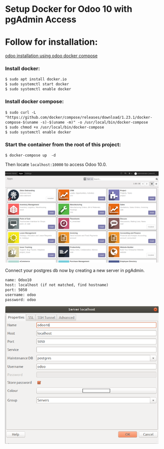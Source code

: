 # Setup Docker for Odoo 10 with pgAdmin Access

# Follow for installation:
[odoo installation using odoo docker compose](http://kamrul.net/how-to-install-and-run-odoo-using-docker-compose/)


### Install docker:
```
$ sudo apt install docker.io
$ sudo systemctl start docker
$ sudo systemctl enable docker
```

### Install docker compose:
```
$ sudo curl -L "https://github.com/docker/compose/releases/download/1.23.1/docker-compose-$(uname -s)-$(uname -m)" -o /usr/local/bin/docker-compose
$ sudo chmod +x /usr/local/bin/docker-compose
$ sudo systemctl enable docker
```

### Start the container from the root of this project:
```
$ docker-compose up  -d
```

Then locate `localhost:10000` to access Odoo 10.0.

<img width="500px" src="https://github.com/Sayed09/odoo-10-docker/blob/master/static/odoo-apps.png" alt="Odoo is working.">

Connect your postgres db now by creating a new server in pgAdmin.
```
name: Odoo10
host: localhost (if not matched, find hostname)
port: 5050
username: odoo
password: odoo
```

<img width="500px" src="https://github.com/Sayed09/odoo-10-docker/blob/master/static/pg-access.png" alt="Postgres is working.">

